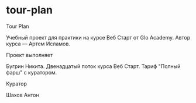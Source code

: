 # tour-plan

Tour Plan

Учебный проект для практики на курсе Веб Старт от Glo Academy. Автор курса — Артем Исламов.

Проект выполняет

Бугрин Никита. Двенадцатый поток курса Веб Старт. Тариф "Полный фарш" с куратором.

Куратор

Шахов Антон
